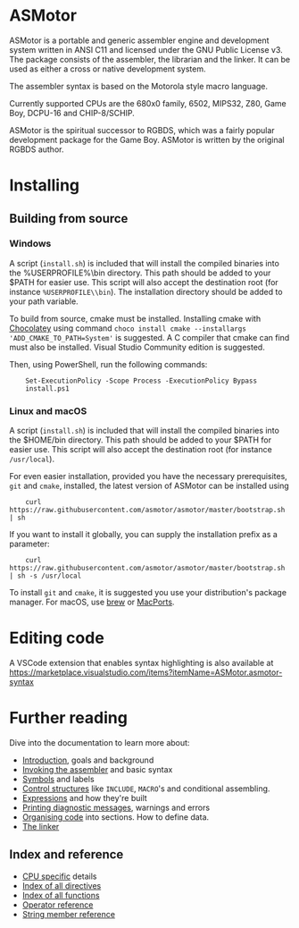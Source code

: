 # ASMotor

ASMotor is a portable and generic assembler engine and development system written in ANSI C11 and licensed under the GNU Public License v3. The package consists of the assembler, the librarian and the linker. It can be used as either a cross or native development system.

The assembler syntax is based on the Motorola style macro language.

Currently supported CPUs are the 680x0 family, 6502, MIPS32, Z80, Game Boy, DCPU-16 and CHIP-8/SCHIP.

ASMotor is the spiritual successor to RGBDS, which was a fairly popular development package for the Game Boy. ASMotor is written by the original RGBDS author.

# Installing

## Building from source

### Windows
A script (```install.sh```) is included that will install the compiled binaries into the %USERPROFILE%\\bin directory. This path should be added to your $PATH for easier use. This script will also accept the
destination root (for instance ```%USERPROFILE\\bin```). The installation directory should be added to your path variable.

To build from source, cmake must be installed. Installing cmake with [Chocolatey](https://chocolatey.org/) using command ```choco install cmake --installargs 'ADD_CMAKE_TO_PATH=System'``` is suggested. A C compiler that cmake can find must also be installed. Visual Studio Community edition is suggested.

Then, using PowerShell, run the following commands:
```
	Set-ExecutionPolicy -Scope Process -ExecutionPolicy Bypass
	install.ps1
```

### Linux and macOS
A script (```install.sh```) is included that will install the compiled binaries into the $HOME/bin directory. This path should be added to your $PATH for easier use. This script will also accept the
destination root (for instance ```/usr/local```).

For even easier installation, provided you have the necessary prerequisites, ```git``` and ```cmake```, installed, the latest version of ASMotor can be installed using

```
    curl https://raw.githubusercontent.com/asmotor/asmotor/master/bootstrap.sh | sh
```

If you want to install it globally, you can supply the installation prefix as a parameter:

```
    curl https://raw.githubusercontent.com/asmotor/asmotor/master/bootstrap.sh | sh -s /usr/local
```

To install ```git``` and ```cmake```, it is suggested you use your distribution's package manager. For macOS, use [brew](https://brew.sh) or [MacPorts](https://www.macports.org).

# Editing code
A VSCode extension that enables syntax highlighting is also available at https://marketplace.visualstudio.com/items?itemName=ASMotor.asmotor-syntax

# Further reading
Dive into the documentation to learn more about:

* [Introduction](doc/Introduction.md), goals and background
* [Invoking the assembler](doc/Assembler.md) and basic syntax
* [Symbols](doc/Symbols.md) and labels
* [Control structures](doc/ControlStructures.md) like ```INCLUDE```, ```MACRO```'s and conditional assembling.
* [Expressions](doc/Expressions.md) and how they're built
* [Printing diagnostic messages](doc/Diagnostics.md), warnings and errors
* [Organising code](doc/OrganisingCode.md) into sections. How to define data.
* [The linker](doc/Linker.md)

## Index and reference
* [CPU specific](doc/CpuSpecifics.md) details
* [Index of all directives](doc/IndexDirectives.md)
* [Index of all functions](doc/IndexFunctions.md)
* [Operator reference](doc/ReferenceOperators.md)
* [String member reference](doc/ReferenceStringMembers.md)
